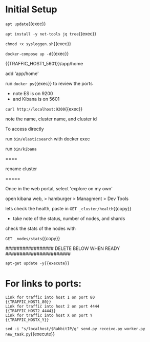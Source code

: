 
# Initial Setup

`apt update`{{exec}}

`apt install -y net-tools jq tree`{{exec}}

`chmod +x sysloggen.sh`{{exec}}



`docker-compose up -d`{{exec}}

{{TRAFFIC_HOST1_5601}}/app/home

add 'app/home'

run `docker ps`{{exec}} to review the ports  
 - note ES is on 9200
 - and Kibana is on 5601

`curl http://localhost:9200`{{exec}}

note the name, cluster name, and cluster id

To access directly

run `bin/elasticsearch` with docker exec

run `bin/kibana`


====

rename cluster


=====


Once in the web portal, select 'explore on my own'


open kibana web, > hamburger > Managment > Dev Tools

lets check the health, paste in `GET _cluster/health`{{copy}}

- take note of the status, number of nodes, and shards

check the stats of the nodes with

`GET _nodes/stats`{{copy}}




#################  DELETE BELOW WHEN READY  #######################



```apt-get update -y{{execute}}```


# For links to ports:

```
Link for traffic into host 1 on port 80
{{TRAFFIC_HOST1_80}}
Link for traffic into host 2 on port 4444
{{TRAFFIC_HOST2_4444}}
Link for traffic into host X on port Y
{{TRAFFIC_HOSTX_Y}}
```


`sed -i "s/localhost/$RabbitIP/g" send.py receive.py worker.py new_task.py`{{execute}}

